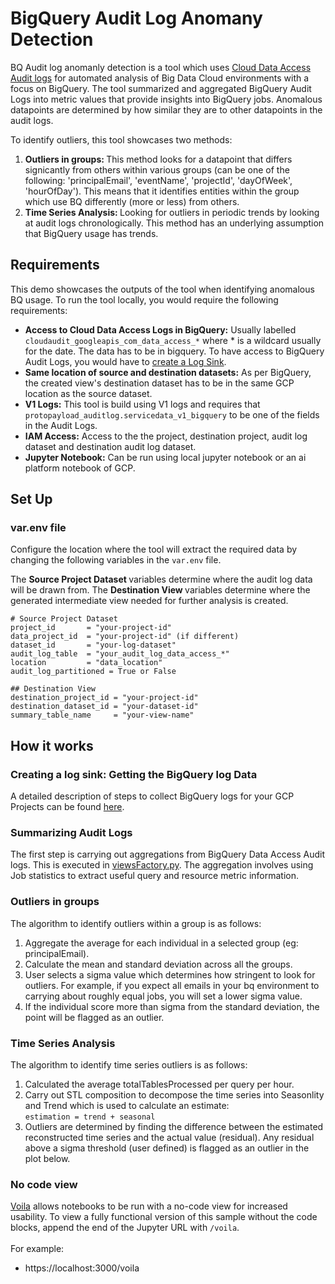 # BigQuery Audit Log Anomany Detection
BQ Audit log anomanly detection is a tool which uses [Cloud Data Access Audit logs](https://cloud.google.com/logging/docs/audit#:~:text=Data%20Access%20audit%20logs%20contain,read%20user%2Dprovided%20resource%20data.) for automated analysis of Big Data Cloud environments with a focus on BigQuery. The tool summarized and aggregated BigQuery Audit Logs into metric values that provide insights into BigQuery jobs. Anomalous datapoints are determined by how similar they are to other datapoints in the audit logs. 


To identify outliers, this tool showcases two methods: 

1. <b> Outliers in groups: </b> This method looks for a datapoint that differs signicantly from others within various groups (can be one of the following: 'principalEmail', 'eventName', 'projectId', 'dayOfWeek', 'hourOfDay'). This means that it identifies entities within the group which use BQ differently (more or less) from others. 
2.  <b> Time Series Analysis: </b> Looking for outliers in periodic trends by looking at audit logs chronologically. This method has an underlying assumption that BigQuery usage has trends.


## Requirements
This demo showcases the outputs of the tool when identifying anomalous BQ usage. To run the tool locally, you would require the following requirements:

* <b>Access to Cloud Data Access Logs in BigQuery:</b> Usually labelled `cloudaudit_googleapis_com_data_access_*` where * is a wildcard usually for the date. The data has to be in bigquery. To have access to BigQuery Audit Logs, you would have to [create a Log Sink](https://cloud.google.com/logging/docs/export/configure_export_v2). 
* <b>Same location of source and destination datasets:</b> As per BigQuery, the created view's destination dataset has to be in the same GCP location as the source dataset. 
* <b>V1 Logs:</b> This tool is build using V1 logs and requires that `protopayload_auditlog.servicedata_v1_bigquery` to be one of the fields in the Audit Logs. 
* <b>IAM Access:</b> Access to the the project, destination project, audit log dataset and destination audit log dataset. 
* <b>Jupyter Notebook:</b> Can be run using local jupyter notebook or an ai platform notebook of GCP. 

## Set Up 
### var.env file
Configure the location where the tool will extract the required data by changing the following variables in the `var.env` file. 

The <b> Source Project Dataset </b> variables determine where the audit log data will be drawn from. The <b> Destination View </b> variables determine where the generated intermediate view needed for further analysis is created. 

```
# Source Project Dataset
project_id       = "your-project-id"
data_project_id  = "your-project-id" (if different)
dataset_id       = "your-log-dataset"
audit_log_table  = "your_audit_log_data_access_*"
location         = "data_location"
audit_log_partitioned = True or False 

## Destination View 
destination_project_id = "your-project-id"
destination_dataset_id = "your-dataset-id"
summary_table_name     = "your-view-name"
```

## How it works
### <b> Creating a log sink: Getting the BigQuery log Data </b>

A detailed description of steps to collect BigQuery logs for your GCP Projects can be found [here](https://cloud.google.com/logging/docs/export/configure_export_v2).

### <b> Summarizing Audit Logs </b>
The first step is carrying out aggregations from BigQuery Data Access Audit logs. This is executed in [viewsFactory.py](viewsFactory.py). The aggregation involves using Job statistics to extract useful query and resource metric information. 

### <b> Outliers in groups </b>
The algorithm to identify outliers within a group is as follows: 
1. Aggregate the average for each individual in a selected group (eg: principalEmail). 
2. Calculate the mean and standard deviation across all the groups. 
3. User selects a sigma value which determines how stringent to look for outliers. For example, if you expect all emails in your bq environment to carrying about roughly equal jobs, you will set a lower sigma value. 
3. If the individual score more than sigma from the standard deviation, the point will be flagged as an outlier. 

### <b> Time Series Analysis </b>
The algorithm to identify time series outliers is as follows: 
1. Calculated the average totalTablesProcessed per query per hour.
2. Carry out STL composition to decompose the time series into Seasonlity and Trend which is used to calculate an estimate: <br>
`estimation = trend + seasonal`
3. Outliers are determined by finding the difference between the estimated reconstructed time series and the actual value (residual). Any residual above a sigma threshold (user defined) is flagged as an outlier in the plot below. 
 
### <b> No code view </b>
[Voila](https://github.com/voila-dashboards/voila) allows notebooks to be run with a no-code view for increased usability. 
To view a fully functional version of this sample without the code blocks, append the end of the Jupyter URL with `/voila`. <br> <br>
For example: 
* https://localhost:3000/voila
